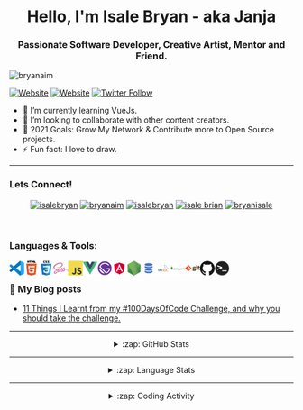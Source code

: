 <h1 align="center">Hello, I'm Isale Bryan - aka Janja</h1>
<h3 align="center">Passionate Software Developer, Creative Artist, Mentor and Friend.</h3>

<p align="left"> <img src="https://komarev.com/ghpvc/?username=bryanaim" alt="bryanaim" /> </p>

[![Website](https://img.shields.io/website?label=isalebryan.me&style=for-the-badge&url=https%3A%2F%2Fisalebryan.me)](https://isalebryan.me)
[![Website](https://img.shields.io/website?label=blog.isalebryan.me&style=for-the-badge&url=https%3A%2F%2Fblog.isalebryan.me)](https://blog.isalebryan.me)
[![Twitter Follow](https://img.shields.io/twitter/follow/isalebryan?color=1DA1F2&logo=twitter&style=for-the-badge)](https://twitter.com/intent/follow?original_referer=https%3A%2F%2Fgithub.com%2Fisalebryan&screen_name=isalebryan)

- 🌱 I’m currently learning VueJs.
- 👯 I’m looking to collaborate with other content creators.
- 🥅 2021 Goals: Grow My Network & Contribute more to Open Source projects.
- ⚡ Fun fact: I love to draw.
---
### Lets Connect!
<p align="center">
<a href="https://codepen.io/isalebryan" target="blank"><img align="center" src="https://cdn.jsdelivr.net/npm/simple-icons@3.0.1/icons/codepen.svg" alt="isalebryan" height="20" width="20" /></a>
<a href="https://dev.to/bryanaim" target="blank"><img align="center" src="https://cdn.jsdelivr.net/npm/simple-icons@3.0.1/icons/dev-dot-to.svg" alt="bryanaim" height="20" width="20" /></a>
<a href="https://twitter.com/isalebryan" target="blank"><img align="center" src="https://cdn.jsdelivr.net/npm/simple-icons@3.0.1/icons/twitter.svg" alt="isalebryan" height="20" width="20" /></a>
<a href="https://linkedin.com/in/isale brian" target="blank"><img align="center" src="https://cdn.jsdelivr.net/npm/simple-icons@3.0.1/icons/linkedin.svg" alt="isale brian" height="20" width="20" /></a>
<a href="https://instagram.com/bryanisale" target="blank"><img align="center" src="https://cdn.jsdelivr.net/npm/simple-icons@3.0.1/icons/instagram.svg" alt="bryanisale" height="20" width="20" /></a>
</p>

<br/>

### Languages & Tools:

<img align="left" alt="Visual Studio Code" width="26px" src="https://raw.githubusercontent.com/github/explore/80688e429a7d4ef2fca1e82350fe8e3517d3494d/topics/visual-studio-code/visual-studio-code.png" />
<img align="left" alt="HTML5" width="26px" src="https://raw.githubusercontent.com/github/explore/80688e429a7d4ef2fca1e82350fe8e3517d3494d/topics/html/html.png" />
<img align="left" alt="CSS3" width="26px" src="https://raw.githubusercontent.com/github/explore/80688e429a7d4ef2fca1e82350fe8e3517d3494d/topics/css/css.png" />
<img align="left" alt="Sass" width="26px" src="https://raw.githubusercontent.com/github/explore/80688e429a7d4ef2fca1e82350fe8e3517d3494d/topics/sass/sass.png" />
<img align="left" alt="JavaScript" width="26px" src="https://raw.githubusercontent.com/github/explore/80688e429a7d4ef2fca1e82350fe8e3517d3494d/topics/javascript/javascript.png" />
<img align="left" alt="Vue.Js" width="26px" src="https://raw.githubusercontent.com/github/explore/80688e429a7d4ef2fca1e82350fe8e3517d3494d/topics/vue/vue.png" />
<img align="left" alt="Gatsby" width="26px" src="https://raw.githubusercontent.com/github/explore/e94815998e4e0713912fed477a1f346ec04c3da2/topics/gatsby/gatsby.png" />
<img align="left" alt="GraphQL" width="26px" src="https://raw.githubusercontent.com/github/explore/80688e429a7d4ef2fca1e82350fe8e3517d3494d/topics/angular/angular.png" />
<img align="left" alt="Node.js" width="26px" src="https://raw.githubusercontent.com/github/explore/80688e429a7d4ef2fca1e82350fe8e3517d3494d/topics/nodejs/nodejs.png" />

<img align="left" alt="SQL" width="26px" src="https://raw.githubusercontent.com/github/explore/80688e429a7d4ef2fca1e82350fe8e3517d3494d/topics/sql/sql.png" />
<img align="left" alt="MySQL" width="26px" src="https://raw.githubusercontent.com/github/explore/80688e429a7d4ef2fca1e82350fe8e3517d3494d/topics/mysql/mysql.png" />
<img align="left" alt="MongoDB" width="26px" src="https://raw.githubusercontent.com/github/explore/80688e429a7d4ef2fca1e82350fe8e3517d3494d/topics/mongodb/mongodb.png" />
<img align="left" alt="Git" width="26px" src="https://raw.githubusercontent.com/github/explore/80688e429a7d4ef2fca1e82350fe8e3517d3494d/topics/git/git.png" />
<img align="left" alt="GitHub" width="26px" src="https://raw.githubusercontent.com/github/explore/78df643247d429f6cc873026c0622819ad797942/topics/github/github.png" />
<img align="left" alt="Terminal" width="26px" src="https://raw.githubusercontent.com/github/explore/80688e429a7d4ef2fca1e82350fe8e3517d3494d/topics/terminal/terminal.png" />

<br />


### 📕 My Blog posts
<!-- BLOG-POST-LIST:START -->
- [11 Things I Learnt from my #100DaysOfCode Challenge, and why you should take the challenge.](https://blog.isalebryan.me/11-things-i-learnt-from-my-100daysofcode-challenge-and-why-you-should-take-the-challenge-ckdojwp7v0011l9s17sv960mq)
<!-- BLOG-POST-LIST:END -->

---
<details>
	<summary align="center">:zap: GitHub Stats</summary>

	<img align="center" alt="Aim's GitHub Stats" src="https://github-readme-stats.codestackr.vercel.app/api/top-langs/?username=VictorZ94&layout=compact&show_icons=true&hide_border=true&count_private=true?theme=vue-dark" />

</details>

---

<details>
	<summary align="center">:zap: Language Stats</summary>

	<img align="center" alt="Aim's Coding Stats" src="https://wakatime.com/share/@44b96ff2-85ee-4a0e-96e0-0f8252b00986/62c1667d-76a1-41a2-b9eb-582055ab0ad3.svg" height="400" />

</details>

---

<details>
	<summary align="center">:zap: Coding Activity</summary>

	<img align="center" alt="Aim's Coding Stats" src="https://wakatime.com/share/@44b96ff2-85ee-4a0e-96e0-0f8252b00986/1710156a-c6e0-4b9f-b683-0a851daecaab.svg" height="400" />

</details>
